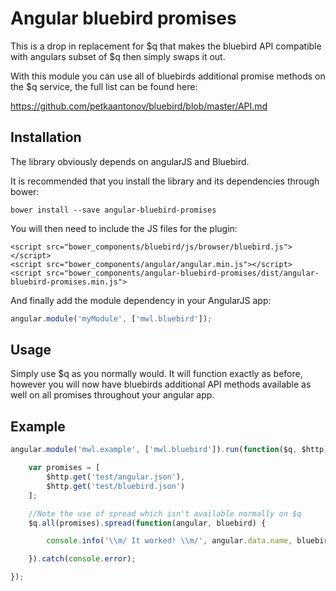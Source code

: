 # Angular bluebird promises

This is a drop in replacement for $q that makes the bluebird API compatible with angulars subset of $q then simply swaps it out.

With this module you can use all of bluebirds additional promise methods on the $q service, the full list can be found here:

https://github.com/petkaantonov/bluebird/blob/master/API.md

## Installation

The library obviously depends on angularJS and Bluebird.

It is recommended that you install the library and its dependencies through bower:

```
bower install --save angular-bluebird-promises
```

You will then need to include the JS files for the plugin:

```
<script src="bower_components/bluebird/js/browser/bluebird.js"></script>
<script src="bower_components/angular/angular.min.js"></script>
<script src="bower_components/angular-bluebird-promises/dist/angular-bluebird-promises.min.js">
```

And finally add the module dependency in your AngularJS app:

```javascript
angular.module('myModule', ['mwl.bluebird']);
```

## Usage

Simply use $q as you normally would. It will function exactly as before, however you will now have bluebirds additional API methods available as well on all promises throughout your angular app.

## Example

```javascript
angular.module('mwl.example', ['mwl.bluebird']).run(function($q, $http) {

    var promises = [
        $http.get('test/angular.json'),
        $http.get('test/bluebird.json')
    ];

    //Note the use of spread which isn't available normally on $q
    $q.all(promises).spread(function(angular, bluebird) {

        console.info('\\m/ It worked! \\m/', angular.data.name, bluebird.data.name);

    }).catch(console.error);

});
```

